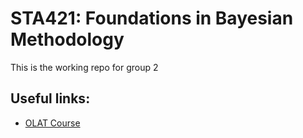 # STA421: Foundations in Bayesian Methodology

This is the working repo for group 2

## Useful links:
- [OLAT Course](https://lms.uzh.ch/auth/RepositoryEntry/17509058220)


